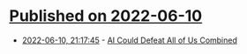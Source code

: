# [Published on 2022-06-10](index.md)

* [2022-06-10, 21:17:45](https://news.ycombinator.com/item?id=31699468) - [AI Could Defeat All of Us Combined](https://www.cold-takes.com/ai-could-defeat-all-of-us-combined/)
